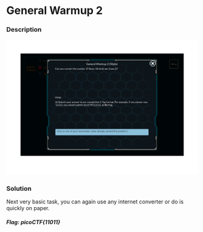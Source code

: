 # General Warmup 2

### Description

![alt text](https://github.com/JakubK64/CTF-writeups/blob/master/picoCTF/General_Warmup_2/Task.png)

### Solution

Next very basic task, you can again use any internet converter or do is quickly on paper.

#### *Flag: picoCTF{11011}*
